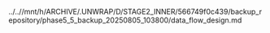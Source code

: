 ../..//mnt/h/ARCHIVE/.UNWRAP/D/STAGE2_INNER/566749f0c439/backup_repository/phase5_5_backup_20250805_103800/data_flow_design.md